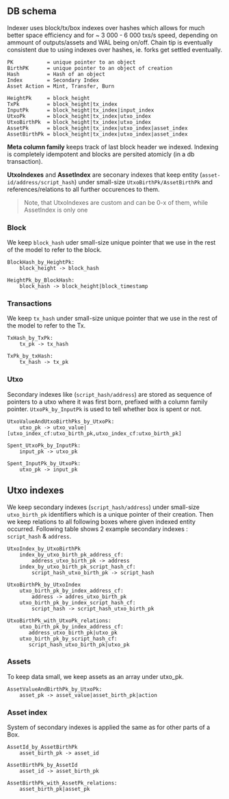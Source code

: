 ## DB schema

Indexer uses block/tx/box indexes over hashes which allows for much better space efficiency and for ~ 3 000 - 6 000 txs/s speed, depending on ammount of outputs/assets and WAL being on/off. Chain tip is eventually consistent due to using indexes over hashes, ie. forks get settled eventually.

```
PK           = unique pointer to an object
BirthPK      = unique pointer to an object of creation
Hash         = Hash of an object
Index        = Secondary Index
Asset Action = Mint, Transfer, Burn
```
```
HeightPk     = block_height
TxPk         = block_height|tx_index
InputPk      = block_height|tx_index|input_index
UtxoPk       = block_height|tx_index|utxo_index
UtxoBirthPk  = block_height|tx_index|utxo_index
AssetPk      = block_height|tx_index|utxo_index|asset_index
AssetBirthPk = block_height|tx_index|utxo_index|asset_index
```

**Meta column family** keeps track of last block header we indexed. Indexing is completely idempotent and blocks are persited atomicly (in a db transaction).

**UtxoIndexes** and **AssetIndex** are seconary indexes that keep entity (`asset-id/address/script_hash`) under small-size `UtxoBirthPk/AssetBirthPk`
and references/relations to all further occurences to them.

> Note, that UtxoIndexes are custom and can be 0-x of them, while AssetIndex is only one

### Block

We keep `block_hash` uder small-size unique pointer that we use in the rest of the model to refer to the block.

```
BlockHash_by_HeightPk:
    block_height -> block_hash

HeightPk_by_BlockHash:
    block_hash -> block_height|block_timestamp
```

### Transactions

We keep `tx_hash` under small-size unique pointer that we use in the rest of the model to refer to the Tx.

```
TxHash_by_TxPk:
    tx_pk -> tx_hash

TxPk_by_txHash:
    tx_hash -> tx_pk
```

### Utxo

Secondary indexes like (`script_hash/address`) are stored as sequence of pointers to a utxo where it was first born, prefixed with a column family pointer.
`UtxoPk_by_InputPk` is used to tell whether box is spent or not.

```
UtxoValueAndUtxoBirthPks_by_UtxoPk:
    utxo_pk -> utxo_value|[utxo_index_cf:utxo_birth_pk,utxo_index_cf:utxo_birth_pk]

Spent_UtxoPk_by_InputPk:
    input_pk -> utxo_pk

Spent_InputPk_by_UtxoPk:
    utxo_pk -> input_pk
```

## Utxo indexes

We keep secondary indexes (`script_hash/address`) under small-size `utxo_birth_pk` identifiers which is a unique pointer of their creation.
Then we keep relations to all following boxes where given indexed entity occurred. Following table shows 2 example secondary indexes : `script_hash` & `address`.

```
UtxoIndex_by_UtxoBirthPk
    index_by_utxo_birth_pk_address_cf: 
        address_utxo_birth_pk -> address
    index_by_utxo_birth_pk_script_hash_cf: 
        script_hash_utxo_birth_pk -> script_hash

UtxoBirthPk_by_UtxoIndex
    utxo_birth_pk_by_index_address_cf: 
        address -> addres_utxo_birth_pk
    utxo_birth_pk_by_index_script_hash_cf: 
        script_hash -> script_hash_utxo_birth_pk

UtxoBirthPk_with_UtxoPk_relations:
    utxo_birth_pk_by_index_address_cf: 
       address_utxo_birth_pk|utxo_pk
    utxo_birth_pk_by_script_hash_cf: 
       script_hash_utxo_birth_pk|utxo_pk
```

### Assets

To keep data small, we keep assets as an array under utxo_pk.

```
AssetValueAndBirthPk_by_UtxoPk:
    asset_pk -> asset_value|asset_birth_pk|action
```

### Asset index

System of secondary indexes is applied the same as for other parts of a Box.

```
AssetId_by_AssetBirthPk
    asset_birth_pk -> asset_id

AssetBirthPk_by_AssetId
    asset_id -> asset_birth_pk

AssetBirthPk_with_AssetPk_relations:
    asset_birth_pk|asset_pk
```